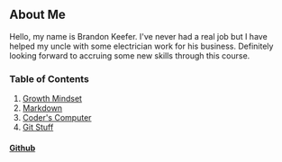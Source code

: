 ## About Me

Hello, my name is Brandon Keefer. I've never had a real job but I have helped my uncle with some electrician work for his business. Definitely looking forward to accruing some new skills through this course.

### Table of Contents

  1. [Growth Mindset](notes/growth-mindset.md)
  2. [Markdown](notes/markdown.md)
  3. [Coder's Computer](notes/coders-computer.md)
  4. [Git Stuff](notes/git-stuff.md)

#### [Github](https://github.com/happysolucki)
